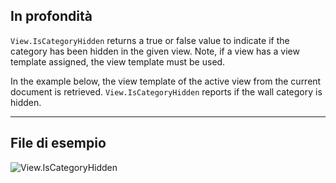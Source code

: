 ## In profondità
`View.IsCategoryHidden` returns a true or false value to indicate if the category has been hidden in the given view. Note, if a view has a view template assigned, the view template must be used.

In the example below, the view template of the active view from the current document is retrieved. `View.IsCategoryHidden` reports if the wall category is hidden.
___
## File di esempio

![View.IsCategoryHidden](./Revit.Elements.Views.View.IsCategoryHidden_img.jpg)
